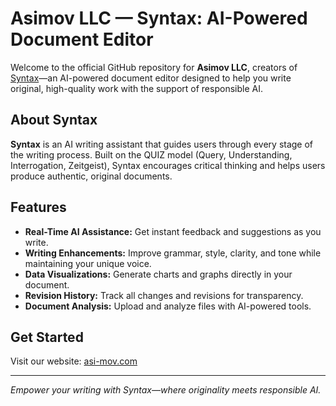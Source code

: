 # Asimov LLC — Syntax: AI-Powered Document Editor

Welcome to the official GitHub repository for **Asimov LLC**, creators of [Syntax](https://asi-mov.com)—an AI-powered document editor designed to help you write original, high-quality work with the support of responsible AI.

## About Syntax

**Syntax** is an AI writing assistant that guides users through every stage of the writing process. Built on the QUIZ model (Query, Understanding, Interrogation, Zeitgeist), Syntax encourages critical thinking and helps users produce authentic, original documents.

## Features

- **Real-Time AI Assistance:** Get instant feedback and suggestions as you write.
- **Writing Enhancements:** Improve grammar, style, clarity, and tone while maintaining your unique voice.
- **Data Visualizations:** Generate charts and graphs directly in your document.
- **Revision History:** Track all changes and revisions for transparency.
- **Document Analysis:** Upload and analyze files with AI-powered tools.

## Get Started

Visit our website: [asi-mov.com](https://asi-mov.com)

---

*Empower your writing with Syntax—where originality meets responsible AI.*
